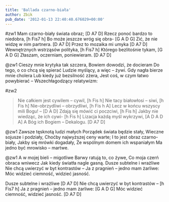 ```yaml
---
title: 'Ballada czarno-biała'
author: Zbik
pub_date: '2012-01-13 22:40:40.676029+00:00'
---
```


#zw1
Mam czarno-biały świata obraz; [D A7 D]
Rzecz ponoć bardzo to niedobra, [h Fis7 h]
Bo może jeszcze wróg się obra- [G A D G]
Zić, że nie widzę w nim partnera. [D A7 D]
Przez to mozaika mi umyka [D A7 D]
Wewnętrznych wstrząsów polityka, [h Fis7 h]
Którego bezlitośnie tykam, [G A D G]
Złaszam, oczerniam, poniewieram. [D A7 D]

@zw1
Cieszy mnie krytyka tak szczera,
Bowiem dowodzi, że docieram
Do tego, o co chcą się spierać
Ludzie myślący, a więc – żywi.
Gdy nagła bierze mnie cholera
Lub kiedy już bezsilność zżera,
Jest coś, w czym łatwo powybierać –
Wszechłagodzący relatywizm:

#zw2
>Nie całkiem jest cywilem – cywil, [h Fis h]
>Nie tacy białowłosi – siwi, [h Fis h]
>Nie-obrzydliwi – obrzydliwi, [h Fis h  A]
>Lecz w końcu wszyscy mili Bogu! – [D A D]
>Zdają się mówić ci poczciwi, [h Fis h]
>Jakby nie wiedząc, że ich cywi- [h Fis h]
>Lizacja każdą myśl wykrzywi, [A D A D A]
>A Bóg ich Bogiem – Dekalogu. [D A7 D]

@zw1
Zawsze tęsknotą ludzi małych
Porządek świata będzie stały,
Wieczne sojusze i podziały,
Choćby najwyższej ceny warte;
I to jest obraz czarno-biały,
Jakby się mrówki dogadały,
Że wspólnym domem ich wspaniałym
Ma jedno być mrowisko – martwe.

@zw1
A w mojej bieli – migotliwe
Barwy ratują to, co żywe,
Co moja czerń obraca wniwecz
Jak kiedy światła nagle gasną.
Dusze subtelne i wrażliwe
Nie chcą uwierzyć w byt kontrastów –
Ja z pragnień – jedno mam żarliwe:
Móc widzieć ciemność, widzieć jasność.

Dusze subtelne i wrażliwe [D A7 D]
Nie chcą uwierzyć w byt kontrastów – [h Fis7 h]
Ja z pragnień – jedno mam żarliwe: [G A D G]
Móc widzieć ciemność, widzieć jasność. [D A7 D]